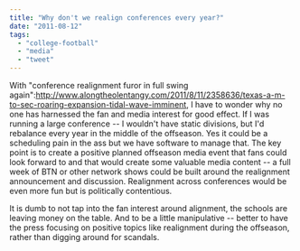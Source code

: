```yaml
---
title: "Why don't we realign conferences every year?"
date: "2011-08-12"
tags: 
  - "college-football"
  - "media"
  - "tweet"
---
```


With "conference realignment furor in full swing again":http://www.alongtheolentangy.com/2011/8/11/2358636/texas-a-m-to-sec-roaring-expansion-tidal-wave-imminent, I have to wonder why no one has harnessed the fan and media interest for good effect. If I was running a large conference -- I wouldn't have static divisions, but I'd rebalance every year in the middle of the offseason. Yes it could be a scheduling pain in the ass but we have software to manage that. The key point is to create a positive planned offseason media event that fans could look forward to and that would create some valuable media content -- a full week of BTN or other network shows could be built around the realignment announcement and discussion. Realignment across conferences would be even more fun but is politically contentious.

It is dumb to not tap into the fan interest around alignment, the schools are leaving money on the table. And to be a little manipulative -- better to have the press focusing on positive topics like realignment during the offseason, rather than digging around for scandals.

